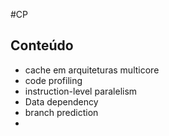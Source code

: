 #CP
## Conteúdo
- cache em arquiteturas multicore
- code profiling
- instruction-level paralelism
- Data dependency
- branch prediction
- 